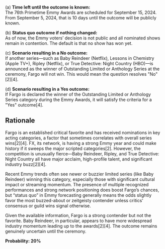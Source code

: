 (a) **Time left until the outcome is known:**  
The 76th Primetime Emmy Awards are scheduled for September 15, 2024. From September 5, 2024, that is 10 days until the outcome will be publicly known.

(b) **Status quo outcome if nothing changed:**  
As of now, the Emmy voters’ decision is not public and all nominated shows remain in contention. The default is that no show has won yet.

(c) **Scenario resulting in a No outcome:**  
If another series—such as Baby Reindeer (Netflix), Lessons in Chemistry (Apple TV+), Ripley (Netflix), or True Detective: Night Country (HBO)—is announced as the winner of Outstanding Limited or Anthology Series at the ceremony, Fargo will not win. This would mean the question resolves "No"[2][4].

(d) **Scenario resulting in a Yes outcome:**  
If Fargo is declared the winner of the Outstanding Limited or Anthology Series category during the Emmy Awards, it will satisfy the criteria for a "Yes" outcome[4].

## Rationale

Fargo is an established critical favorite and has received nominations in key acting categories, a factor that sometimes correlates with overall series wins[2][4]. FX, its network, is having a strong Emmy year and could make history if it sweeps the major scripted categories[2]. However, the competition is unusually fierce—Baby Reindeer, Ripley, and True Detective: Night Country all have major acclaim, high-profile talent, and significant industry buzz[2][4].

Recent Emmy trends often see newer or buzzier limited series (like Baby Reindeer) winning this category, especially those with significant cultural impact or streaming momentum. The presence of multiple recognized performances and strong network positioning does boost Fargo’s chances, but “status quo” in Emmy forecasting generally means the odds slightly favor the most buzzed-about or zeitgeisty contender unless critics' consensus or guild wins signal otherwise.

Given the available information, Fargo is a strong contender but not the favorite. Baby Reindeer, in particular, appears to have more widespread industry momentum leading up to the awards[2][4]. The outcome remains genuinely uncertain until the ceremony.

**Probability: 20%**